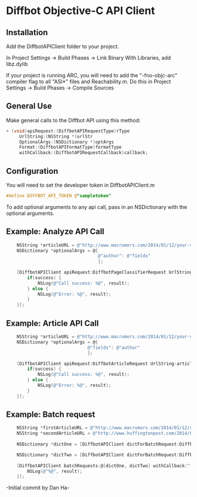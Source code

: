 # Diffbot Objective-C API Client

## Installation

Add the DiffbotAPIClient folder to your project.

In Project Settings -> Build Phases -> Link Binary With Libraries, add libz.dylib

If your project is running ARC, you will need to add the "-fno-objc-arc" compiler flag to all "ASI*" files and Reachability.m. Do this in Project Settings -> Build Phases -> Compile Sources 


## General Use

Make general calls to the Diffbot API using this method:
```objective-c
+ (void)apiRequest:(DiffbotAPIRequestType)rType 
     UrlString:(NSString *)urlStr 
     OptionalArgs:(NSDictionary *)optArgs 
     Format:(DiffbotAPIFormatType)formatType 
     withCallback:(DiffbotAPIRequestCallback)callback;
```

## Configuration

You will need to set the developer token in DiffbotAPIClient.m

```objective-c
#define DIFFBOT_API_TOKEN @"sampletoken"
```

To add optional arguments to any api call, pass in an NSDictionary with the optional arguments.

## Example: Analyze API Call

```objective-c
    NSString *articleURL = @"http://www.macrumors.com/2014/01/12/your-verse-ipad-ad";
    NSDictionary *optionalArgs = @{
                                   @"author": @"fields"
                                   };
    
    [DiffbotAPIClient apiRequest:DiffbotPageClassifierRequest UrlString:articleURL OptionalArgs:optionalArgs Format:DiffbotAPIFormatJSON withCallback:^(BOOL success, id result) {
        if(success) {
            NSLog(@"Call success: %@", result);
        } else {
            NSLog(@"Error: %@", result);
        }
    }];


```

## Example: Article API Call

```objective-c
    NSString *articleURL = @"http://www.macrumors.com/2014/01/12/your-verse-ipad-ad";
    NSDictionary *optionalArgs = @{
                               @"fields": @"author"
                               };

    [DiffbotAPIClient apiRequest:DiffbotArticleRequest UrlString:articleURL OptionalArgs:optionalArgs Format:DiffbotAPIFormatJSON withCallback:^(BOOL success, id result) {
        if(success) {
            NSLog(@"Call success: %@", result);
        } else {
            NSLog(@"Error: %@", result);
        }
    }];
```

## Example: Batch request

```objective-c
    NSString *firstArticleURL = @"http://www.macrumors.com/2014/01/12/your-verse-ipad-ad";
    NSString *secondArticleURL = @"http://www.huffingtonpost.com/2014/01/24/stephen-hawking-black-holes-event-horizons_n_4658220.html";
    
    NSDictionary *dictOne = [DiffbotAPIClient dictForBatchRequest:DiffbotArticleRequest UrlString:firstArticleURL Method:@"GET" OptionalArgs:nil Format:DiffbotAPIFormatJSON];

    NSDictionary *dictTwo = [DiffbotAPIClient dictForBatchRequest:DiffbotArticleRequest UrlString:secondArticleURL Method:@"GET" OptionalArgs:nil Format:DiffbotAPIFormatJSON];
    
    [DiffbotAPIClient batchRequests:@[dictOne, dictTwo] withCallback:^(BOOL success, id result) {
        NSLog(@"%@", result);
    }];
```

-Initial commit by Dan Ha-

